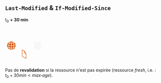 ## `Last-Modified` & `If-Modified-Since`

t<sub>0</sub> **+ 30 min**

<svg width="28%" height="auto" style="margin: 0 auto" inkscape:version="1.1.2 (0a00cf5339, 2022-02-04)" sodipodi:docname="Last-Modified-t0plus30.svg" version="1.1" viewBox="0 0 120 100" xmlns="http://www.w3.org/2000/svg" xmlns:inkscape="http://www.inkscape.org/namespaces/inkscape" xmlns:sodipodi="http://sodipodi.sourceforge.net/DTD/sodipodi-0.dtd">
 <sodipodi:namedview bordercolor="#999999" borderopacity="1" inkscape:current-layer="svg2876" inkscape:cx="77.820058" inkscape:cy="57.256208" inkscape:pagecheckerboard="0" inkscape:pageopacity="0" inkscape:pageshadow="0" inkscape:window-height="1143" inkscape:window-maximized="1" inkscape:window-width="1920" inkscape:window-x="0" inkscape:window-y="0" inkscape:zoom="3.7201206" pagecolor="#000000" showgrid="false"/>
 <defs>
  <marker id="arrow" overflow="visible" orient="auto">
   <path transform="scale(.6) rotate(180) translate(0)" d="m8.7186 4.0337-10.926-4.0177 10.926-4.0177c-1.7455 2.3721-1.7354 5.6175-6e-7 8.0354z" fill="#fff" fill-rule="evenodd" stroke="#fff" stroke-linejoin="round" stroke-width=".625"/>
  </marker>
 </defs>
 <g transform="matrix(.98523 0 0 .97489 175.61 1.7428)" v-click="1">
  <text x="-85.386345" y="20.924988" fill="#ffffff" font-family="Helvetica" font-size="7.3742px" stroke-width="1.726"><tspan font-family="Exo" font-style="italic" stroke-width="1.0204">Fresh</tspan></text>
  <text x="-159.74283" y="20.924988" fill="#ffffff" font-family="Helvetica" font-size="7.3742px" stroke-width="1.726"><tspan font-family="Exo" stroke-width="1.0204">GET</tspan></text>
  <text x="-86.956619" y="51.993748" fill="#ffffff" font-family="Exo" font-size="6.795px" stroke-width="1.0204" text-align="center" text-anchor="middle" style="line-height:1.25" xml:space="preserve"><tspan x="-86.956619" y="51.993748" stroke-width="1.0204">CACHE</tspan></text>
  <path d="m-160.67 35.938v-8.4872c0-2.1069 1.5417-3.8032 3.4567-3.8032h66.835c1.915 0 3.4567 1.6962 3.4567 3.8032v8.4872" fill="none" marker-end="url(#arrow)" stop-color="#000000" stroke="#fff" stroke-width="1.0204"/>
  <path d="m-94.88 37.977h15.915c1.9754 0 3.5657 1.5903 3.5657 3.5656v15.914c0 1.9754-1.5903 3.5656-3.5657 3.5656h-15.915c-1.9754 0-3.5657-1.5903-3.5657-3.5656v-15.914c0-1.9754 1.5903-3.5656 3.5657-3.5656z" fill="#eee" fill-opacity=".33" stop-color="#000000" stroke="#fff" stroke-width="1.0204" style="-inkscape-stroke:none;font-variation-settings:normal"/>
  <path d="m-156.34 37.972c1.6162 0.58379 2.7899 1.438 3.7731 2.415-0.55921 0.3134-1.1614 0.63295-1.8558 0.90948-0.70054-1.6961-1.3151-2.5994-1.9173-3.3245zm2.4335 4.5413c0.84189-0.34413 1.6408-0.74356 2.372-1.2106 1.7206 1.9849 2.1139 3.3122 2.5625 4.5781-1.2167 0.84189-2.4888 1.5609-3.9083 2.0033-0.14748-1.6285-0.36871-3.3122-1.0262-5.3709zm1.0508 6.6429c1.6162-0.49161 2.9927-1.143 4.1296-1.948 0.35028 2.243 0.19665 3.5888-0.043 4.7748-1.8313 1.3888-3.2754 1.9849-4.6826 2.5257 0.19665-1.1369 0.37486-0.61452 0.59608-5.3524zm-1.014 6.9317c1.2966-0.40558 2.6178-0.85418 4.529-2.0894-1.6899 4.0681-4.6089 6.1636-7.1591 7.0608 0.92792-1.057 1.8436-2.3475 2.6301-4.9714zm-1.5179 0.39944c-1.2536 3.3553-3.0541 4.8854-4.6089 5.2418v-4.6089c1.6039-0.04916 3.1463-0.24581 4.6089-0.63295zm-4.6212-0.62681v-5.3647c1.5732 0.03687 3.6256-0.31955 5.8379-0.82345 6e-3 2.2799-0.3257 3.8837-0.68826 5.4262-2.0709 0.56536-3.6687 0.71284-5.1496 0.762zm0.0799-6.7105v-5.4508c1.6408-0.07989 3.2446-0.30726 4.7994-0.78044 0.52848 1.5793 0.82345 3.4351 1.0262 5.377-1.7882 0.52848-3.7547 0.78044-5.8256 0.85418zm-0.1352-11.94h0.51005c1.1614 0.38715 1.9726 1.3089 2.4458 1.9111 0.70669 0.90334 1.0938 1.7329 1.4626 2.5564-1.186 0.34413-2.5625 0.65139-4.4184 0.71898zm-1.2167 5.2541c-1.4687-0.0676-2.919-0.30726-4.3446-0.72513 0.47932-1.1799 1.0938-2.2737 1.9419-3.1893 0.5162-0.51619 1.0754-1.0017 1.8989-1.272h0.5039zm0.0615 6.6921c-2.2061-0.08603-4.1296-0.381-5.8318-0.85418 0.11676-1.5609 0.15978-3.048 1.0262-5.377 1.9173 0.60837 4.1357 0.78044 4.8117 0.76814zm-0.0615 1.2843 6e-3 5.377c-1.6899 0.04302-3.3798-0.25195-5.0698-0.68826-0.53463-1.9173-0.762-3.7424-0.75586-5.5122 1.9112 0.53463 3.853 0.78044 5.8195 0.82345zm0 6.7474v4.6027c-0.90334-0.19664-1.6592-0.70055-2.329-1.3765-1.0508-1.0938-1.7637-2.415-2.2921-3.7424 1.5363 0.3134 3.0726 0.54692 4.6212 0.51619zm-6.1083-0.98937c0.86647 2.6731 1.7882 3.81 2.71 4.8854-4.0374-1.5363-6.0038-4.3385-7.0977-6.729 1.438 0.74971 2.8698 1.5056 4.3876 1.8435zm-5.0513-3.8223c-0.40558-1.4687-0.51619-3.1525-0.17821-5.1681 1.1737 0.73127 2.4826 1.4195 4.2156 2.0033-6e-3 1.9787 0.18435 3.7916 0.58379 5.4323-1.272-0.35642-2.7285-0.98937-4.6212-2.2676zm0.20279-6.4831c0.53463-1.8005 1.4195-3.3 2.5748-4.5904 0.82959 0.56536 1.5854 0.86647 2.3597 1.2229-0.6391 1.7698-0.92177 3.7363-1.0201 5.377-1.2352-0.44245-2.4704-0.90948-3.9145-2.0095zm3.4597-5.5675c1.3151-1.1184 2.5933-1.8743 3.8469-2.3475-0.63909 0.76814-1.2905 1.7452-1.9849 3.2508-0.70055-0.30111-1.3335-0.60223-1.862-0.90334z" fill="#d45500" pointer-events="all" stroke-width="1.726"/>
 </g>
 <g transform="matrix(.98523 0 0 .97489 175.61 1.7428)" v-click="2">
  <path d="m-86.923 61.176v9.5644c0 2.107-1.5417 3.8032-3.4567 3.8032h-66.835c-1.915 0-3.4567-1.6962-3.4567-3.8032v-6.5555" fill="none" marker-end="url(#arrow)" stop-color="#000000" stroke="#fff" stroke-width="1.0204" sodipodi:nodetypes="cssssc"/>
  <g transform="matrix(.61452 0 0 .61452 -172.95 .33869)" pointer-events="all" stroke="#d45500" stroke-linecap="round" stroke-linejoin="round" stroke-miterlimit="10" stroke-width="1.9095">
   <path d="m70 100 10.52 5.98 7.19 12.25v22.37l-17.71-10.18z" fill="#fff"/>
   <path d="m80.69 106.27v7.88l7.02 4.02" fill="none"/>
  </g>
 </g>
</svg>

<v-click at="3">

Pas de **revalidation** si la ressource n'est pas expirée (ressource _fresh_, i.e.&nbsp;: $t_0 + 30 min < max‑age$).

</v-click>